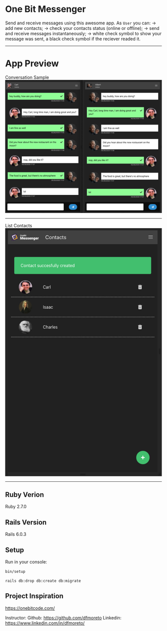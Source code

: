 # One Bit Messenger
Send and receive messages using this awesome app.
As `User` you can:
  -> add new contacts;
  -> check your contacts status (online or offline);
  -> send and receive messages instantaneously;
  -> white check symbol to show your message was sent, a black check symbol if the reciever readed it.
- - - - -

# App Preview
Conversation Sample
![](app/assets/images/readme/chat.png)
- - - - -

List Contacts
![](app/assets/images/readme/contacts.png)
- - - - -

## Ruby Verion
Ruby 2.7.0

## Rails Version
Rails 6.0.3

## Setup
Run in your console:
```
bin/setup
```
```
rails db:drop db:create db:migrate
```

## Project Inspiration
https://onebitcode.com/

Instructor:
Github: https://github.com/dfmoreto
Linkedin: https://www.linkedin.com/in/dfmoreto/
